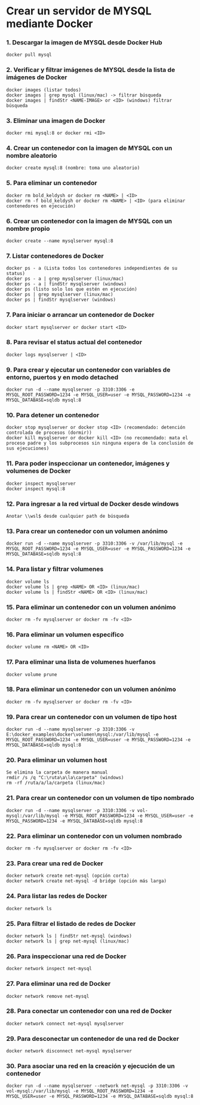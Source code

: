 # Crear un servidor de MYSQL mediante Docker

### 1. Descargar la imagen de MYSQL desde Docker Hub

```
docker pull mysql
```

### 2. Verificar y filtrar imágenes de MYSQL desde la lista de imágenes de Docker

```
docker images (listar todos)
docker images | grep mysql (linux/mac) -> filtrar búsqueda
docker images | findStr <NAME-IMAGE> or <ID> (windows) filtrar búsqueda
```

### 3. Eliminar una imagen de Docker

```
docker rmi mysql:8 or docker rmi <ID>
```

### 4. Crear un contenedor con la imagen de MYSQL con un nombre aleatorio
```
docker create mysql:8 (nombre: toma uno aleatorio)
```

### 5. Para eliminar un contenedor
```
docker rm bold_keldysh or docker rm <NAME> | <ID>
docker rm -f bold_keldysh or docker rm <NAME> | <ID> (para eliminar contenedores en ejecución)
```

### 6. Crear un contenedor con la imagen de MYSQL con un nombre propio
```
docker create --name mysqlserver mysql:8
```

### 7. Listar contenedores de Docker
```
docker ps - a (Lista todos los contenedores independientes de su status)
docker ps - a | grep mysqlserver (linux/mac)
docker ps - a | findStr mysqlserver (windows)
docker ps (listo solo los que estén en ejecución)
docker ps | grep mysqlserver (linux/mac)
docker ps | findStr mysqlserver (windows)
```

### 7. Para iniciar o arrancar un contenedor de Docker
```
docker start mysqlserver or docker start <ID>
```

### 8. Para revisar el status actual del contenedor
```
docker logs mysqlserver | <ID>
```

### 9. Para crear y ejecutar un contenedor con variables de entorno, puertos y en modo detached 
```
docker run -d --name mysqlserver -p 3310:3306 -e MYSQL_ROOT_PASSWORD=1234 -e MYSQL_USER=user -e MYSQL_PASSWORD=1234 -e MYSQL_DATABASE=sqldb mysql:8
```

### 10. Para detener un contenedor 
```
docker stop mysqlserver or docker stop <ID> (recomendado: detención controlada de procesos (dormir))
docker kill mysqlserver or docker kill <ID> (no recomendado: mata el proceso padre y los subprocesos sin ninguna espera de la conclusión de sus ejecuciones)
```

### 11. Para poder inspeccionar un contenedor, imágenes y volumenes de Docker
```
docker inspect mysqlserver
docker inspect mysql:8
```

### 12. Para ingresar a la red virtual de Docker desde windows
```
Anotar \\wsl$ desde cualquier path de búsqueda
```

### 13. Para crear un contenedor con un volumen anónimo
```
docker run -d --name mysqlserver -p 3310:3306 -v /var/lib/mysql -e MYSQL_ROOT_PASSWORD=1234 -e MYSQL_USER=user -e MYSQL_PASSWORD=1234 -e MYSQL_DATABASE=sqldb mysql:8
```

### 14. Para listar y filtrar volumenes
```
docker volume ls
docker volume ls | grep <NAME> OR <ID> (linux/mac)
docker volume ls | findStr <NAME> OR <ID> (linux/mac)
```

### 15. Para eliminar un contenedor con un volumen anónimo
```
docker rm -fv mysqlserver or docker rm -fv <ID>
```

### 16. Para eliminar un volumen específico
```
docker volume rm <NAME> OR <ID>
```

### 17. Para eliminar una lista de volumenes huerfanos
```
docker volume prune
```

### 18. Para eliminar un contenedor con un volumen anónimo
```
docker rm -fv mysqlserver or docker rm -fv <ID>
```

### 19. Para crear un contenedor con un volumen de tipo host
```
docker run -d --name mysqlserver -p 3310:3306 -v E:\docker_examples\docker\volumen\mysql:/var/lib/mysql -e MYSQL_ROOT_PASSWORD=1234 -e MYSQL_USER=user -e MYSQL_PASSWORD=1234 -e MYSQL_DATABASE=sqldb mysql:8
```

### 20. Para eliminar un volumen host
```
Se elimina la carpeta de manera manual
rmdir /s /q "C:\ruta\a\la\carpeta" (windows)
rm -rf /ruta/a/la/carpeta (linux/mac)
```

### 21. Para crear un contenedor con un volumen de tipo nombrado
```
docker run -d --name mysqlserver -p 3310:3306 -v vol-mysql:/var/lib/mysql -e MYSQL_ROOT_PASSWORD=1234 -e MYSQL_USER=user -e MYSQL_PASSWORD=1234 -e MYSQL_DATABASE=sqldb mysql:8
```

### 22. Para eliminar un contenedor con un volumen nombrado
```
docker rm -fv mysqlserver or docker rm -fv <ID>
```

### 23. Para crear una red de Docker
```
docker network create net-mysql (opción corta)
docker network create net-mysql -d bridge (opción más larga)
```

### 24. Para listar las redes de Docker
```
docker network ls
```

### 25. Para filtrar el listado de redes de Docker
```
docker network ls | findStr net-mysql (windows)
docker network ls | grep net-mysql (linux/mac)
```

### 26. Para inspeccionar una red de Docker
```
docker network inspect net-mysql
```

### 27. Para eliminar una red de Docker
```
docker network remove net-mysql
```

### 28. Para conectar un contenedor con una red de Docker
```
docker network connect net-mysql mysqlserver
```

### 29. Para desconectar un contenedor de una red de Docker
```
docker network disconnect net-mysql mysqlserver
```

### 30. Para asociar una red en la creación y ejecución de un contenedor
```
docker run -d --name mysqlserver --network net-mysql -p 3310:3306 -v vol-mysql:/var/lib/mysql -e MYSQL_ROOT_PASSWORD=1234 -e MYSQL_USER=user -e MYSQL_PASSWORD=1234 -e MYSQL_DATABASE=sqldb mysql:8
```